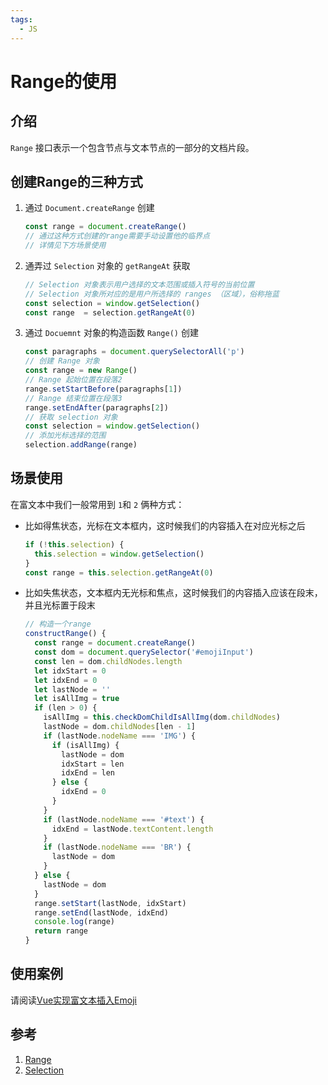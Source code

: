 ```yaml
---
tags:
  - JS
---
```

# Range的使用

## 介绍
`Range` 接口表示一个包含节点与文本节点的一部分的文档片段。

## 创建Range的三种方式
1. 通过 `Document.createRange` 创建

    ```js
    const range = document.createRange()
    // 通过这种方式创建的range需要手动设置他的临界点
    // 详情见下方场景使用
    ```


1. 通弄过 `Selection` 对象的 `getRangeAt` 获取

    ```js
    // Selection 对象表示用户选择的文本范围或插入符号的当前位置
    // Selection 对象所对应的是用户所选择的 ranges （区域），俗称拖蓝
    const selection = window.getSelection()
    const range  = selection.getRangeAt(0)
    ```

1. 通过 `Docuemnt` 对象的构造函数 `Range()` 创建

    ```js
    const paragraphs = document.querySelectorAll('p')
    // 创建 Range 对象
    const range = new Range()
    // Range 起始位置在段落2
    range.setStartBefore(paragraphs[1])
    // Range 结束位置在段落3
    range.setEndAfter(paragraphs[2])
    // 获取 selection 对象
    const selection = window.getSelection()
    // 添加光标选择的范围
    selection.addRange(range)
    ```

## 场景使用
在富文本中我们一般常用到 `1`和 `2` 俩种方式：
* 比如得焦状态，光标在文本框内，这时候我们的内容插入在对应光标之后
    ```js
    if (!this.selection) {
      this.selection = window.getSelection()
    }
    const range = this.selection.getRangeAt(0)
    ```
* 比如失焦状态，文本框内无光标和焦点，这时候我们的内容插入应该在段末，并且光标置于段末

    ```js
    // 构造一个range
    constructRange() {
      const range = document.createRange()
      const dom = document.querySelector('#emojiInput')
      const len = dom.childNodes.length
      let idxStart = 0
      let idxEnd = 0
      let lastNode = ''
      let isAllImg = true
      if (len > 0) {
        isAllImg = this.checkDomChildIsAllImg(dom.childNodes)
        lastNode = dom.childNodes[len - 1]
        if (lastNode.nodeName === 'IMG') {
          if (isAllImg) {
            lastNode = dom
            idxStart = len
            idxEnd = len
          } else {
            idxEnd = 0
          }
        }
        if (lastNode.nodeName === '#text') {
          idxEnd = lastNode.textContent.length
        }
        if (lastNode.nodeName === 'BR') {
          lastNode = dom
        }
      } else {
        lastNode = dom
      }
      range.setStart(lastNode, idxStart)
      range.setEnd(lastNode, idxEnd)
      console.log(range)
      return range
    }
    ```

## 使用案例
请阅读[Vue实现富文本插入Emoji](/Articles/JS/Vue实现富文本插入Emoji)



## 参考
1. [Range](https://developer.mozilla.org/zh-CN/docs/Web/API/Range)
1. [Selection](https://developer.mozilla.org/zh-CN/docs/Web/API/Selection)
